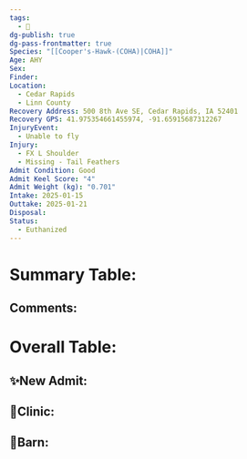 ```yaml
---
tags:
  - 🦅
dg-publish: true
dg-pass-frontmatter: true
Species: "[[Cooper's-Hawk-(COHA)|COHA]]"
Age: AHY
Sex: 
Finder: 
Location:
  - Cedar Rapids
  - Linn County
Recovery Address: 500 8th Ave SE, Cedar Rapids, IA 52401
Recovery GPS: 41.975354661455974, -91.65915687312267
InjuryEvent:
  - Unable to fly
Injury:
  - FX L Shoulder
  - Missing - Tail Feathers
Admit Condition: Good
Admit Keel Score: "4"
Admit Weight (kg): "0.701"
Intake: 2025-01-15
Outtake: 2025-01-21
Disposal: 
Status:
  - Euthanized
---
```


# Summary Table:


## Comments:


# Overall Table:

## ✨New Admit:



## 🏥Clinic:



## 🏡Barn:


